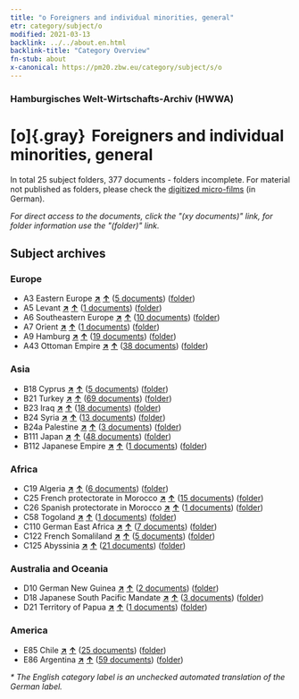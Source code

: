 ```yaml
---
title: "o Foreigners and individual minorities, general"
etr: category/subject/o
modified: 2021-03-13
backlink: ../../about.en.html
backlink-title: "Category Overview"
fn-stub: about
x-canonical: https://pm20.zbw.eu/category/subject/s/o
---
```


### Hamburgisches Welt-Wirtschafts-Archiv (HWWA)
# [o]{.gray}&#8201; Foreigners and individual minorities, general&#160; 





In total 25 subject folders, 377 documents - folders incomplete.
For material not published as folders, please check the [digitized micro-films](/film/h1_sh.de.html) (in German).

_For direct access to the documents, click the "(xy documents)" link, for folder information use the "(folder)" link._

## Subject archives



### Europe

- A3 Eastern Europe [**&nearr;**](../../../geo/i/140896/about.en.html "Eastern Europe (all folders)") [**&uarr;**](../../../geo/about.en.html#A3 "Country category system") (<a href="https://pm20.zbw.eu/dfgview/sh/140896,145908" title="about: Eastern Europe : Foreigners and individual minorities, general" target="_blank">5 documents</a>) ([folder](../../../../folder/sh/1408xx/140896/1459xx/145908/about.en.html))
- A5 Levant [**&nearr;**](../../../geo/i/140898/about.en.html "Levant (all folders)") [**&uarr;**](../../../geo/about.en.html#A5 "Country category system") (<a href="https://pm20.zbw.eu/dfgview/sh/140898,145908" title="about: Levant : Foreigners and individual minorities, general" target="_blank">1 documents</a>) ([folder](../../../../folder/sh/1408xx/140898/1459xx/145908/about.en.html))
- A6 Southeastern Europe [**&nearr;**](../../../geo/i/140900/about.en.html "Southeastern Europe (all folders)") [**&uarr;**](../../../geo/about.en.html#A6 "Country category system") (<a href="https://pm20.zbw.eu/dfgview/sh/140900,145908" title="about: Southeastern Europe : Foreigners and individual minorities, general" target="_blank">10 documents</a>) ([folder](../../../../folder/sh/1409xx/140900/1459xx/145908/about.en.html))
- A7 Orient [**&nearr;**](../../../geo/i/140902/about.en.html "Orient (all folders)") [**&uarr;**](../../../geo/about.en.html#A7 "Country category system") (<a href="https://pm20.zbw.eu/dfgview/sh/140902,145908" title="about: Orient : Foreigners and individual minorities, general" target="_blank">1 documents</a>) ([folder](../../../../folder/sh/1409xx/140902/1459xx/145908/about.en.html))
- A9 Hamburg [**&nearr;**](../../../geo/i/140905/about.en.html "Hamburg (all folders)") [**&uarr;**](../../../geo/about.en.html#A9 "Country category system") (<a href="https://pm20.zbw.eu/dfgview/sh/140905,145908" title="about: Hamburg : Foreigners and individual minorities, general" target="_blank">19 documents</a>) ([folder](../../../../folder/sh/1409xx/140905/1459xx/145908/about.en.html))
- A43 Ottoman Empire [**&nearr;**](../../../geo/i/141034/about.en.html "Ottoman Empire (all folders)") [**&uarr;**](../../../geo/about.en.html#A43 "Country category system") (<a href="https://pm20.zbw.eu/dfgview/sh/141034,145908" title="about: Ottoman Empire : Foreigners and individual minorities, general" target="_blank">38 documents</a>) ([folder](../../../../folder/sh/1410xx/141034/1459xx/145908/about.en.html))

### Asia

- B18 Cyprus [**&nearr;**](../../../geo/i/141079/about.en.html "Cyprus (all folders)") [**&uarr;**](../../../geo/about.en.html#B18 "Country category system") (<a href="https://pm20.zbw.eu/dfgview/sh/141079,145908" title="about: Cyprus : Foreigners and individual minorities, general" target="_blank">5 documents</a>) ([folder](../../../../folder/sh/1410xx/141079/1459xx/145908/about.en.html))
- B21 Turkey [**&nearr;**](../../../geo/i/141111/about.en.html "Turkey (all folders)") [**&uarr;**](../../../geo/about.en.html#B21 "Country category system") (<a href="https://pm20.zbw.eu/dfgview/sh/141111,145908" title="about: Turkey : Foreigners and individual minorities, general" target="_blank">69 documents</a>) ([folder](../../../../folder/sh/1411xx/141111/1459xx/145908/about.en.html))
- B23 Iraq [**&nearr;**](../../../geo/i/141113/about.en.html "Iraq (all folders)") [**&uarr;**](../../../geo/about.en.html#B23 "Country category system") (<a href="https://pm20.zbw.eu/dfgview/sh/141113,145908" title="about: Iraq : Foreigners and individual minorities, general" target="_blank">18 documents</a>) ([folder](../../../../folder/sh/1411xx/141113/1459xx/145908/about.en.html))
- B24 Syria [**&nearr;**](../../../geo/i/141114/about.en.html "Syria (all folders)") [**&uarr;**](../../../geo/about.en.html#B24 "Country category system") (<a href="https://pm20.zbw.eu/dfgview/sh/141114,145908" title="about: Syria : Foreigners and individual minorities, general" target="_blank">13 documents</a>) ([folder](../../../../folder/sh/1411xx/141114/1459xx/145908/about.en.html))
- B24a Palestine [**&nearr;**](../../../geo/i/141115/about.en.html "Palestine (all folders)") [**&uarr;**](../../../geo/about.en.html#B24a "Country category system") (<a href="https://pm20.zbw.eu/dfgview/sh/141115,145908" title="about: Palestine : Foreigners and individual minorities, general" target="_blank">3 documents</a>) ([folder](../../../../folder/sh/1411xx/141115/1459xx/145908/about.en.html))
- B111 Japan [**&nearr;**](../../../geo/i/141272/about.en.html "Japan (all folders)") [**&uarr;**](../../../geo/about.en.html#B111 "Country category system") (<a href="https://pm20.zbw.eu/dfgview/sh/141272,145908" title="about: Japan : Foreigners and individual minorities, general" target="_blank">48 documents</a>) ([folder](../../../../folder/sh/1412xx/141272/1459xx/145908/about.en.html))
- B112 Japanese Empire [**&nearr;**](../../../geo/i/141273/about.en.html "Japanese Empire (all folders)") [**&uarr;**](../../../geo/about.en.html#B112 "Country category system") (<a href="https://pm20.zbw.eu/dfgview/sh/141273,145908" title="about: Japanese Empire : Foreigners and individual minorities, general" target="_blank">1 documents</a>) ([folder](../../../../folder/sh/1412xx/141273/1459xx/145908/about.en.html))

### Africa

- C19 Algeria [**&nearr;**](../../../geo/i/141354/about.en.html "Algeria (all folders)") [**&uarr;**](../../../geo/about.en.html#C19 "Country category system") (<a href="https://pm20.zbw.eu/dfgview/sh/141354,145908" title="about: Algeria : Foreigners and individual minorities, general" target="_blank">6 documents</a>) ([folder](../../../../folder/sh/1413xx/141354/1459xx/145908/about.en.html))
- C25 French protectorate in Morocco [**&nearr;**](../../../geo/i/141358/about.en.html "French protectorate in Morocco (all folders)") [**&uarr;**](../../../geo/about.en.html#C25 "Country category system") (<a href="https://pm20.zbw.eu/dfgview/sh/141358,145908" title="about: French protectorate in Morocco : Foreigners and individual minorities, general" target="_blank">15 documents</a>) ([folder](../../../../folder/sh/1413xx/141358/1459xx/145908/about.en.html))
- C26 Spanish protectorate in Morocco [**&nearr;**](../../../geo/i/141359/about.en.html "Spanish protectorate in Morocco (all folders)") [**&uarr;**](../../../geo/about.en.html#C26 "Country category system") (<a href="https://pm20.zbw.eu/dfgview/sh/141359,145908" title="about: Spanish protectorate in Morocco : Foreigners and individual minorities, general" target="_blank">1 documents</a>) ([folder](../../../../folder/sh/1413xx/141359/1459xx/145908/about.en.html))
- C58 Togoland [**&nearr;**](../../../geo/i/141408/about.en.html "Togoland (all folders)") [**&uarr;**](../../../geo/about.en.html#C58 "Country category system") (<a href="https://pm20.zbw.eu/dfgview/sh/141408,145908" title="about: Togoland : Foreigners and individual minorities, general" target="_blank">1 documents</a>) ([folder](../../../../folder/sh/1414xx/141408/1459xx/145908/about.en.html))
- C110 German East Africa [**&nearr;**](../../../geo/i/141471/about.en.html "German East Africa (all folders)") [**&uarr;**](../../../geo/about.en.html#C110 "Country category system") (<a href="https://pm20.zbw.eu/dfgview/sh/141471,145908" title="about: German East Africa : Foreigners and individual minorities, general" target="_blank">7 documents</a>) ([folder](../../../../folder/sh/1414xx/141471/1459xx/145908/about.en.html))
- C122 French Somaliland [**&nearr;**](../../../geo/i/141479/about.en.html "French Somaliland (all folders)") [**&uarr;**](../../../geo/about.en.html#C122 "Country category system") (<a href="https://pm20.zbw.eu/dfgview/sh/141479,145908" title="about: French Somaliland : Foreigners and individual minorities, general" target="_blank">5 documents</a>) ([folder](../../../../folder/sh/1414xx/141479/1459xx/145908/about.en.html))
- C125 Abyssinia [**&nearr;**](../../../geo/i/141482/about.en.html "Abyssinia (all folders)") [**&uarr;**](../../../geo/about.en.html#C125 "Country category system") (<a href="https://pm20.zbw.eu/dfgview/sh/141482,145908" title="about: Abyssinia : Foreigners and individual minorities, general" target="_blank">21 documents</a>) ([folder](../../../../folder/sh/1414xx/141482/1459xx/145908/about.en.html))

### Australia and Oceania

- D10 German New Guinea [**&nearr;**](../../../geo/i/141601/about.en.html "German New Guinea (all folders)") [**&uarr;**](../../../geo/about.en.html#D10 "Country category system") (<a href="https://pm20.zbw.eu/dfgview/sh/141601,145908" title="about: German New Guinea : Foreigners and individual minorities, general" target="_blank">2 documents</a>) ([folder](../../../../folder/sh/1416xx/141601/1459xx/145908/about.en.html))
- D18 Japanese South Pacific Mandate [**&nearr;**](../../../geo/i/141618/about.en.html "Japanese South Pacific Mandate (all folders)") [**&uarr;**](../../../geo/about.en.html#D18 "Country category system") (<a href="https://pm20.zbw.eu/dfgview/sh/141618,145908" title="about: Japanese South Pacific Mandate : Foreigners and individual minorities, general" target="_blank">3 documents</a>) ([folder](../../../../folder/sh/1416xx/141618/1459xx/145908/about.en.html))
- D21 Territory of Papua [**&nearr;**](../../../geo/i/141620/about.en.html "Territory of Papua (all folders)") [**&uarr;**](../../../geo/about.en.html#D21 "Country category system") (<a href="https://pm20.zbw.eu/dfgview/sh/141620,145908" title="about: Territory of Papua : Foreigners and individual minorities, general" target="_blank">1 documents</a>) ([folder](../../../../folder/sh/1416xx/141620/1459xx/145908/about.en.html))

### America

- E85 Chile [**&nearr;**](../../../geo/i/141691/about.en.html "Chile (all folders)") [**&uarr;**](../../../geo/about.en.html#E85 "Country category system") (<a href="https://pm20.zbw.eu/dfgview/sh/141691,145908" title="about: Chile : Foreigners and individual minorities, general" target="_blank">25 documents</a>) ([folder](../../../../folder/sh/1416xx/141691/1459xx/145908/about.en.html))
- E86 Argentina [**&nearr;**](../../../geo/i/141692/about.en.html "Argentina (all folders)") [**&uarr;**](../../../geo/about.en.html#E86 "Country category system") (<a href="https://pm20.zbw.eu/dfgview/sh/141692,145908" title="about: Argentina : Foreigners and individual minorities, general" target="_blank">59 documents</a>) ([folder](../../../../folder/sh/1416xx/141692/1459xx/145908/about.en.html))


_* The English category label is an unchecked automated translation of the German label._

